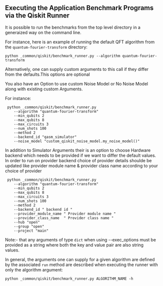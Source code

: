
## Executing the Application Benchmark Programs via the Qiskit Runner

It is possible to run the benchmarks from the top level directory in a generaized way on the command line.

For instance, here is an example of running the default QFT algorithm from the
`quantum-fourier-transform` directory:

```
python _common/qiskit/benchmark_runner.py --algorithm quantum-fourier-transform
```

Alternatively, one can supply custom arguments to this call if they differ from
the defaults.This options are optional 

You also have an Option to use custom Noise Model or No Noise Model along with existing custom Arguments.

 For instance:

```
 python _common/qiskit/benchmark_runner.py 
    --algorithm "quantum-fourier-transform"
    --min_qubits 2 
    --max_qubits 8 
    --max_circuits 3 
    --num_shots 100 
    --method 2 
    --backend_id "qasm_simulator"  
    --noise_model "custom_qiskit_noise_model.my_noise_model()"
```

In addition to Simulator Arguments their is an option to choose Hardware backend which needs to be provided if we want to differ the default values. In order to run on  provider backend choice of provider details shoulde be updated like provider module name & provider class name according to your choice of provider

```
 python _common/qiskit/benchmark_runner.py 
    --algorithm "quantum-fourier-transform"
    --min_qubits 2 
    --max_qubits 8 
    --max_circuits 3 
    --num_shots 100 
    --method 2 
    --backend_id " backend id "
    --provider_module_name " Provider module name " 
    --provider_class_name  " Provider class name "
    --hub "open" 
    --group "open" 
    --project "main" 
```


Note:- that any arguments of type `dict` when using --exec_options must be provided as a string where both
the key and value pair are also string values.

In general, the arguments one can supply for a given algorithm are defined by
the associated `run` method are described when executing the runner with only the algorithm argument:

```
python _common/qiskit/benchmark_runner.py ALGORITHM_NAME -h
```

